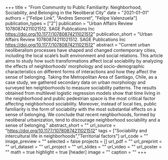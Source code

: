 +++
title = "From Community to Public Familiarity: Neighborhood, Sociability, and Belonging in the Neoliberal City"
date = "2021-01-01"
authors = ["Felipe Link", "Andres Senoret", "Felipe Valenzuela"]
publication_types = ["2"]
publication = "Urban Affairs Review 10780874211021512. SAGE Publications Inc https://doi.org/10.1177/10780874211021512"
publication_short = "Urban Affairs Review 10780874211021512. SAGE Publications Inc https://doi.org/10.1177/10780874211021512"
abstract = "Current urban neoliberalism processes have shaped and changed contemporary cities, including the local scale’s built environment and social relations. This article aims to study how such transformations affect local sociability by analyzing the effects of neighborhoods’ morphology and socio-demographic characteristics on different forms of interactions and how they affect the sense of belonging. Taking the Metropolitan Area of Santiago, Chile, as a case study, we gathered secondary data on urban morphology and surveyed ten neighborhoods to measure sociability patterns. The results obtained from multilevel logistic regression models show that time living in the neighborhood and public pedestrian space is the most critical factor affecting neighborhood sociability. Moreover, instead of local ties, public familiarity is the form of sociability with the most substantial effects on a sense of belonging. We conclude that recent neighborhoods, formed by neoliberal urbanization, tend to discourage neighborhood sociability and a sense of belonging."
abstract_short = ""
url_source = "https://doi.org/10.1177/10780874211021512"
tags = ["Sociability and intercultural life in neighborhoods","Territorial factors"]
url_code = ""
image_preview = ""
selected = false
projects = []
url_pdf = ""
url_preprint = ""
url_dataset = ""
url_project = ""
url_slides = ""
url_video = ""
url_poster = ""
math = true
highlight = true
[header]
image = ""
caption = ""
+++
